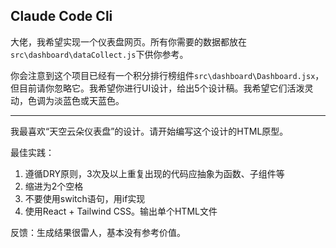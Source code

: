 ## Claude Code Cli

大佬，我希望实现一个仪表盘网页。所有你需要的数据都放在`src\dashboard\dataCollect.js`下供你参考。

你会注意到这个项目已经有一个积分排行榜组件`src\dashboard\Dashboard.jsx`，但目前请你忽略它。我希望你进行UI设计，给出5个设计稿。我希望它们活泼灵动，色调为淡蓝色或天蓝色。

---

我最喜欢“天空云朵仪表盘”的设计。请开始编写这个设计的HTML原型。

最佳实践：

1. 遵循DRY原则，3次及以上重复出现的代码应抽象为函数、子组件等
2. 缩进为2个空格
3. 不要使用switch语句，用if实现
4. 使用React + Tailwind CSS。输出单个HTML文件

反馈：生成结果很雷人，基本没有参考价值。
